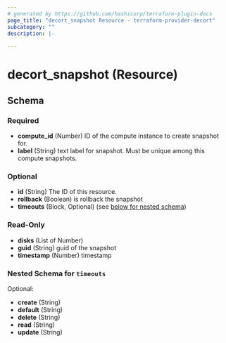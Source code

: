 ```yaml
---
# generated by https://github.com/hashicorp/terraform-plugin-docs
page_title: "decort_snapshot Resource - terraform-provider-decort"
subcategory: ""
description: |-
  
---
```


# decort_snapshot (Resource)





<!-- schema generated by tfplugindocs -->
## Schema

### Required

- **compute_id** (Number) ID of the compute instance to create snapshot for.
- **label** (String) text label for snapshot. Must be unique among this compute snapshots.

### Optional

- **id** (String) The ID of this resource.
- **rollback** (Boolean) is rollback the snapshot
- **timeouts** (Block, Optional) (see [below for nested schema](#nestedblock--timeouts))

### Read-Only

- **disks** (List of Number)
- **guid** (String) guid of the snapshot
- **timestamp** (Number) timestamp

<a id="nestedblock--timeouts"></a>
### Nested Schema for `timeouts`

Optional:

- **create** (String)
- **default** (String)
- **delete** (String)
- **read** (String)
- **update** (String)


